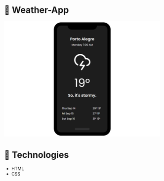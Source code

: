 # :pushpin: Weather-App

![Mockup with log in form page](https://github.com/DiegoFischerDev/Weather-App/blob/main/assets/Project-preview.png?raw=true)

# :rocket:  Technologies

* HTML
* CSS
